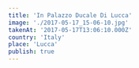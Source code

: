 ```yaml
---
title: 'In Palazzo Ducale Di Lucca'
image: './2017-05-17_15-06-10.jpg'
takenAt: '2017-05-17T13:06:10.000Z'
country: 'Italy'
place: 'Lucca'
publish: true
---
```

